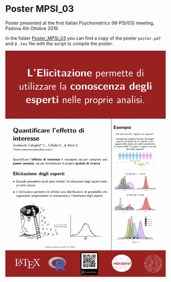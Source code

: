 # Poster MPSI_03
Poster presented at the first Italian Psychometrics (M-PSI/03) meeting, Padova 4th Ottobre 2019.

In the folder [Poster_MPSI_03](https://github.com/ClaudioZandonella/Poster_MPSI_03) you can find a copy of the poster `poster.pdf` and a `.tex` file with the script to compile the poster. 


![poster_image](https://github.com/ClaudioZandonella/Poster_MPSI_03/blob/master/poster.jpg)


